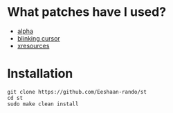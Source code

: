 # What patches have I used?

* [alpha](https://st.suckless.org/patches/alpha)
* [blinking cursor](https://st.suckless.org/patches/blinking_cursor)
* [xresources](https://st.suckless.org/patches/xresources)

# Installation

```
git clone https://github.com/Eeshaan-rando/st
cd st
sudo make clean install
```
